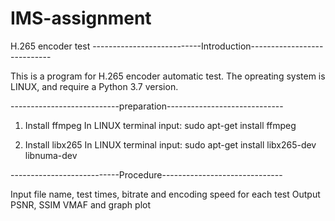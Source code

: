 # IMS-assignment
H.265 encoder test
---------------------------Introduction----------------------------

This is a program for H.265 encoder automatic test. 
The opreating system is LINUX, and require a Python 3.7 version.

---------------------------preparation-----------------------------
1. Install ffmpeg
In LINUX terminal input: 
sudo apt-get install ffmpeg

2. Install libx265
In LINUX terminal input: 
sudo apt-get install libx265-dev libnuma-dev

---------------------------Procedure------------------------------

Input file name, test times, bitrate and encoding speed for each test
Output PSNR, SSIM VMAF and graph plot
